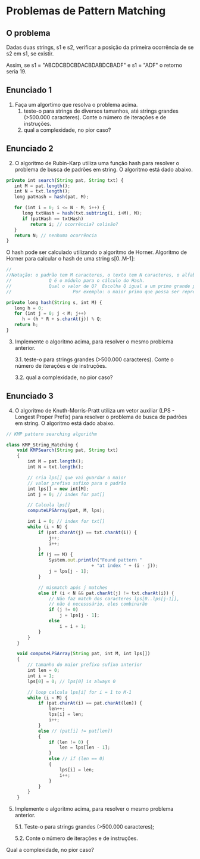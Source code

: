 # Problemas de Pattern Matching

## O problema


Dadas duas strings, s1 e s2, verificar a posição da primeira ocorrência de se s2 em s1, se existir.

Assim, se s1 = "ABCDCBDCBDACBDABDCBADF" e s1 = "ADF" o retorno seria 19.



## Enunciado 1

1. Faça um algortimo que resolva o problema acima.
   1. teste-o para strings de diversos tamanhos, até strings grandes (>500.000 caracteres). Conte o número de iterações e de instruções.
   1. qual a complexidade, no pior caso?

## Enunciado 2

2. O algoritmo de Rubin-Karp utiliza uma função hash para resolver o problema de busca de padrões em string. O algoritmo está dado abaixo.
 
```javascript
private int search(String pat, String txt) {
   int M = pat.length();
   int N = txt.length();
   long patHash = hash(pat, M);

   for (int i = 0; i <= N - M; i++) {
      long txtHash = hash(txt.subtring(i, i+M), M);
      if (patHash == txtHash)
         return i; // ocorrência? colisão?
   }
   return N; // nenhuma ocorrência
}
```

O hash pode ser calculado utilizando o algoritmo de Horner.
Algoritmo de Horner para calcular o hash de uma string s[0..M-1]:

```javascript
//
//Notação: o padrão tem M caracteres, o texto tem N caracteres, o alfabeto tem R caracteres  (0 … R−1) 
//              Q é o módulo para o cálculo do Hash.
//              Qual o valor de Q?  Escolha Q igual a um primo grande para minimizar a chance de colisões.
//                       Por exemplo: o maior primo que possa ser representado com um int

private long hash(String s, int M) {
   long h = 0;
   for (int j = 0; j < M; j++)
      h = (h * R + s.charAt(j)) % Q;
   return h;
}
```

3. Implemente o algoritmo acima, para resolver o mesmo problema anterior.

   3.1. teste-o para strings grandes (>500.000 caracteres). Conte o número de iterações e de instruções.
   
   3.2. qual a complexidade, no pior caso?

## Enunciado 3
4. O algoritmo de Knuth-Morris-Pratt utiliza um vetor auxiliar (LPS - Longest Proper Prefix) para resolver o problema de busca de padrões em string. O algoritmo está dado abaixo.

```javascript
// KMP pattern searching algorithm 

class KMP_String_Matching { 
	void KMPSearch(String pat, String txt) 
	{ 
		int M = pat.length(); 
		int N = txt.length(); 

		// cria lps[] que vai guardar o maior 
		// valor prefixo sufixo para o padrão 
		int lps[] = new int[M]; 
		int j = 0; // index for pat[] 

		// Calcula lps[] 
		computeLPSArray(pat, M, lps); 

		int i = 0; // index for txt[] 
		while (i < N) { 
			if (pat.charAt(j) == txt.charAt(i)) { 
				j++; 
				i++; 
			} 
			if (j == M) { 
				System.out.println("Found pattern "
								+ "at index " + (i - j)); 
				j = lps[j - 1]; 
			} 

			// mismatch após j matches 
			else if (i < N && pat.charAt(j) != txt.charAt(i)) { 
				// Não faz match dos caracteres lps[0..lps[j-1]], 
				// não é necesssário, eles combinarão 
				if (j != 0) 
					j = lps[j - 1]; 
				else
					i = i + 1; 
			} 
		} 
	} 

	void computeLPSArray(String pat, int M, int lps[]) 
	{ 
		// tamanho do maior prefixo sufixo anterior 
		int len = 0; 
		int i = 1; 
		lps[0] = 0; // lps[0] is always 0 

		// loop calcula lps[i] for i = 1 to M-1 
		while (i < M) { 
			if (pat.charAt(i) == pat.charAt(len)) { 
				len++; 
				lps[i] = len; 
				i++; 
			} 
			else // (pat[i] != pat[len]) 
			{ 
				if (len != 0) { 
					len = lps[len - 1]; 
				} 
				else // if (len == 0) 
				{ 
					lps[i] = len; 
					i++; 
				} 
			} 
		} 
	} 
```

5. Implemente o algoritmo acima, para resolver o mesmo problema anterior.

   5.1. Teste-o para strings grandes (>500.000 caracteres); 
   
   5.2. Conte o número de iterações e de instruções.
   
Qual a complexidade, no pior caso?

